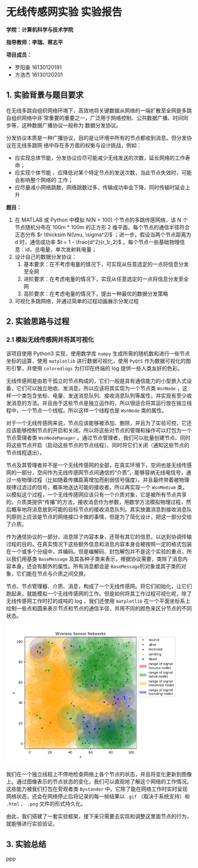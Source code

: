 # 无线传感网实验 实验报告

**学院：计算机科学与技术学院**

**指导教师：李瑞、蒋志平**

**项目成员：**

- 罗阳豪 16130120191
- 方浩杰 16130120201

## 1. 实验背景与题目要求

在⽆线多跳⾃组织⽹络环境下，⾼效地将关键数据从⽹络的⼀端扩散⾄全⽹是多跳⾃组织⽹络中⾮ 常重要的重要之⼀，⼴泛⽤于⽹络控制、公共数据⼴播、时间同步等，这种数据⼴播协议⼀般称为 数据分发协议。

分发协议本质是⼀种⼴播协议，⽬的是让环境中所有的节点都收到消息。但分发协议在⽆线多跳⽹ 络中存在多⽅⾯的权衡与设计挑战，例如：

- 应实现总体节能，分发协议应尽可能减少⽆线发送的次数，延⻓⽹络的⼯作寿命；
- 应实现个体节能 ，应降低对某个特定节点的发送次数，当此节点失效时，可能会影响整个⽹络的 ⼯作；
- 应尽量减⼩⽹络跳数，⽹络跳数过多，传输成功率会下降，同时传输时延会上升

**题目：**

1. 在 MATLAB 或 Python 中模拟 N(N > 100) 个节点的多跳传感⽹络，该 N 个节点随机分布在 100m * 100m 的正⽅形 2 维平⾯。每个节点的通信半径符合正态分布 $r \thicksim N(\mu, \sigma^2)$ ；进⼀步，假设当两个节点距离为 d 时，通信成功率 $t = 1 - \frac{d^2}{r_1r_2}$ 。每个节点⼀些基础物理信息：id，总电量，单次发射耗电量；
2. 设计⾃⼰的数据分发协议：
   1. 基本要求：在不考虑电量的情况下，可实现从任意选定的⼀点将信息分发⾄全⽹
   2. 进阶要求：在考虑电量的情况下，实现从任意选定的⼀点将信息分发⾄全⽹
   3. ⾼阶要求：在考虑电量的情况下，提出⼀种最优的数据分发策略
3. 可视化多跳⽹络，并通过简单的过程动画展示分发过程

## 2. 实验思路与过程

### 2.1 模拟无线传感网并将其可视化

该项目使用 Python3 实现，使用数学库 `numpy` 生成所需的随机数和进行一些节点坐标的运算，使用 `matplotlib` 进行数据可视化，使用 `PyQt5` 作为数据可视化的图形引擎，并使用 `coloredlogs` 为打印在终端的 log 提供一些人类友好的色彩。

无线传感网是由若干孤立的节点构成的，它们一般是具有通信能力的小型嵌入式设备，它们可以独立地收、发消息。所以应该将其实现为一个节点类 `WsnNode` ，这样一个类包含坐标、电量、发送消息队列、接收消息队列等属性，并实现有至少收发消息的方法。并且由于这些节点是独立运作的，所以很适合将其运行放在独立线程中，一个节点一个线程。所以这样一个线程也是 `WsnNode` 类的属性。

对于一个无线传感网来说，节点应该能够被添加、删除，并且为了实验可控，它还应该能够控制节点的开启和关闭。所以将这些对节点的管理和操作可以打包为一个节点管理者类 `WsnNodeManager` 。通过节点管理者，我们可以批量创建节点、同时将这些节点开启（启动这些节点的节点线程）、同时将它们关闭（通知这些节点的节点线程退出）。

节点及其管理者并不是一个无线传感网的全部，在真实环境下，空间也是无线传感网的一部分，空间作为无线传感网节点间通信的“介质”，能够容纳无线电信号，通过一些物理过程（比如随着传播距离增加而削弱信号强度），并且最终带着被物理规律过滤过的信号，概率地送达可能的接收者。所以再实现一个 `WsnMedium` 类，以模拟这个过程，一个无线传感网应该只有一个介质对象，它是被所有节点共享的。介质类提供“传播”的方法，接收消息作为参数，用数学方法模拟物理过程，然后概率地将消息放到可能的目标节点的接收消息队列。其实放置消息到接收消息队列原则上应该是节点的网络接口卡做的事情，但是为了简化设计，把这一部分交给了介质。

作为通信协议的一部分，消息除了内容本身，还带有其它的信息，以达到协调传输过程的目的。在真实情况下这些额外信息和消息内容本身会被按照一定的格式包装在一个或多个分组中，并编码。但是编解码、封包解包并不是这个实验的重点，所以我们用基类 `BaseMessage` 及其各种子类来表示，根据协议需要，类除了消息内容本身，还会有额外的属性。所有消息都会是 `BaseMessage`的对象或其子类的对象，它们能在节点与介质之间交换。

节点、节点管理器、介质、消息，构成了一个无线传感网。将它们初始化，让它们跑起来，就能模拟一个无线传感网的工作。但是如何将其工作过程可视化呢，除了无线传感网工作时打的成吨的 log ，我们还使用 `matplotlib` 在一个平面坐标系上绘制一些点和圆来表示节点和节点的通信半径，并用不同的颜色来区分节点的不同状态。

![result](./images/img-demo.png)

我们在一个独立线程上不停地检查网络上各个节点的状态，并且将变化更新到图像上。通过图像表示的节点状态的变化，我们可以直观地了解这个网络的工作情况。这些能力被我们打包在旁观者类 `Bystander` 中。它除了能在网络工作时实时呈现网络状态，还会在网络停止后将记录的每一帧结果以 `.gif` （取决于系统支持）和 `.html` 、 `.png` 文件的形式持久化。

由此，我们搭建了一套实验框架，接下来只需要去实现和调整这里面节点的行为，就能够进行实验验证。



## 3. 实验总结

ppp